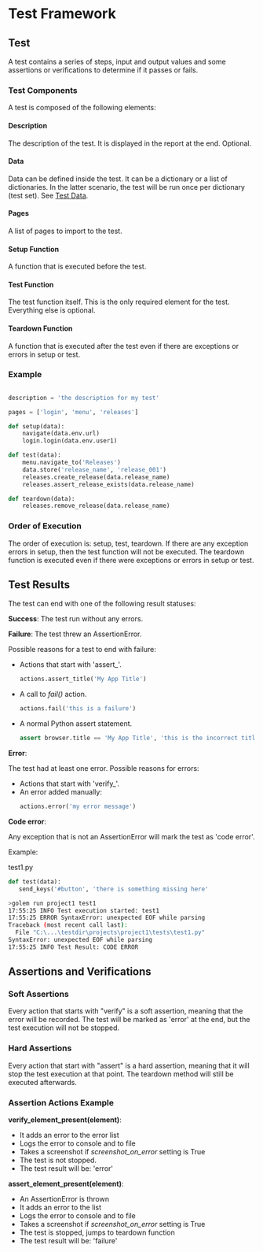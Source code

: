 Test Framework
==================================================

## Test

A test contains a series of steps, input and output values and some assertions or verifications to determine if it passes or fails. 

### Test Components

A test is composed of the following elements:

#### Description

The description of the test. It is displayed in the report at the end. Optional.

#### Data

Data can be defined inside the test. It can be a dictionary or a list of dictionaries.
In the latter scenario, the test will be run once per dictionary (test set). See [Test Data](test-data.html).

#### Pages

A list of pages to import to the test.

#### Setup Function

A function that is executed before the test.

#### Test Function

The test function itself. This is the only required element for the test. Everything else is optional.

#### Teardown Function

A function that is executed after the test even if there are exceptions or errors in setup or test.

### Example

```python

description = 'the description for my test'

pages = ['login', 'menu', 'releases']

def setup(data):
    navigate(data.env.url)
    login.login(data.env.user1)

def test(data):
    menu.navigate_to('Releases')
    data.store('release_name', 'release_001')
    releases.create_release(data.release_name)
    releases.assert_release_exists(data.release_name)

def teardown(data):
    releases.remove_release(data.release_name)
```

### Order of Execution

The order of execution is: setup, test, teardown.
If there are any exception errors in setup, then the test function will not be executed.
The teardown function is executed even if there were exceptions or errors in setup or test. 

## Test Results

The test can end with one of the following result statuses:

**Success**: The test run without any errors.

**Failure**: The test threw an AssertionError.

Possible reasons for a test to end with failure:
* Actions that start with 'assert_'.
  ```python
  actions.assert_title('My App Title')
  ```
* A call to *fail()* action.
    ```python
    actions.fail('this is a failure')
    ```
* A normal Python assert statement.
    ```python
    assert browser.title == 'My App Title', 'this is the incorrect title'
    ```

**Error**:

The test had at least one error. Possible reasons for errors:
* Actions that start with 'verify_'.
* An error added manually:
    ```python
    actions.error('my error message')
    ```  

**Code error**:

Any exception that is not an AssertionError will mark the test as 'code error'.

Example:

test1.py
```python
def test(data):
   send_keys('#button', 'there is something missing here'
```

```bash
>golem run project1 test1
17:55:25 INFO Test execution started: test1
17:55:25 ERROR SyntaxError: unexpected EOF while parsing
Traceback (most recent call last):
  File "C:\...\testdir\projects\project1\tests\test1.py"
SyntaxError: unexpected EOF while parsing
17:55:25 INFO Test Result: CODE ERROR
```

## Assertions and Verifications

### Soft Assertions

Every action that starts with "verify" is a soft assertion, meaning that the error will be recorded. The test will be marked as 'error' at the end, but the test execution will not be stopped.

### Hard Assertions

Every action that start with "assert" is a hard assertion, meaning that it will stop the test execution at that point. The teardown method will still be executed afterwards.

### Assertion Actions Example

**verify_element_present(element)**:
- It adds an error to the error list
- Logs the error to console and to file
- Takes a screenshot if *screenshot_on_error* setting is True
- The test is not stopped.
- The test result will be: 'error'

**assert_element_present(element)**:
- An AssertionError is thrown
- It adds an error to the list
- Logs the error to console and to file
- Takes a screenshot if *screenshot_on_error* setting is True
- The test is stopped, jumps to teardown function
- The test result will be: 'failure'
